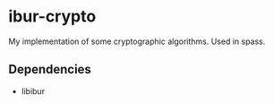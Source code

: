 ibur-crypto
===========

My implementation of some cryptographic algorithms.  Used in spass.

Dependencies
------------
- libibur
